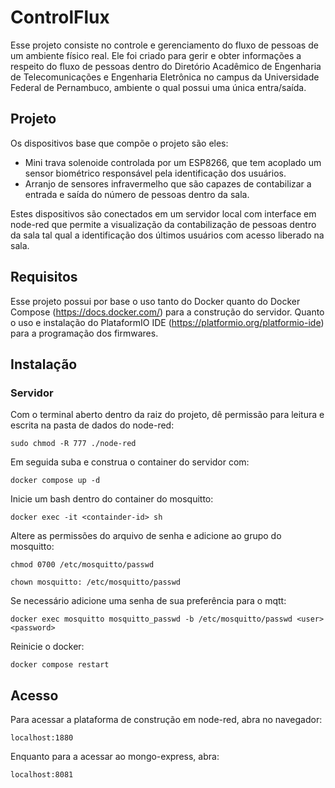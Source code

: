 # ControlFlux

Esse projeto consiste no controle e gerenciamento do fluxo de pessoas de um ambiente físico real. Ele foi criado para gerir e obter informações a respeito do fluxo de pessoas dentro do Diretório Acadêmico de Engenharia de Telecomunicações e Engenharia Eletrônica no campus da Universidade Federal de Pernambuco, ambiente o qual possui uma única entra/saída.

## Projeto

Os dispositivos base que compõe o projeto são eles:

- Mini trava solenoide controlada por um ESP8266, que tem acoplado um sensor biométrico responsável pela identificação dos usuários.
- Arranjo de sensores infravermelho que são capazes de contabilizar a entrada e saída do número de pessoas dentro da sala.

Estes dispositivos são conectados em um servidor local com interface em node-red que permite a visualização da contabilização de pessoas dentro da sala tal qual a identificação dos últimos usuários com acesso liberado na sala.

## Requisitos

Esse projeto possui por base o uso tanto do Docker quanto do Docker Compose (https://docs.docker.com/) para a construção do servidor. Quanto o uso e instalação do PlataformIO IDE (https://platformio.org/platformio-ide) para a programação dos firmwares.

## Instalação

### Servidor

Com o terminal aberto dentro da raiz do projeto, dê permissão para leitura e escrita na pasta de dados do node-red:

`sudo chmod -R 777 ./node-red`

Em seguida suba e construa o container do servidor com:

`docker compose up -d`

Inicie um bash dentro do container do mosquitto:

`docker exec -it <containder-id> sh`

Altere as permissões do arquivo de senha e adicione ao grupo do mosquitto:

`chmod 0700 /etc/mosquitto/passwd`

`chown mosquitto: /etc/mosquitto/passwd`

Se necessário adicione uma senha de sua preferência para o mqtt:

`docker exec mosquitto mosquitto_passwd -b /etc/mosquitto/passwd <user> <password>`

Reinicie o docker:

`docker compose restart`

## Acesso

Para acessar a plataforma de construção em node-red, abra no navegador:

`localhost:1880`

Enquanto para a acessar ao mongo-express, abra:

`localhost:8081`